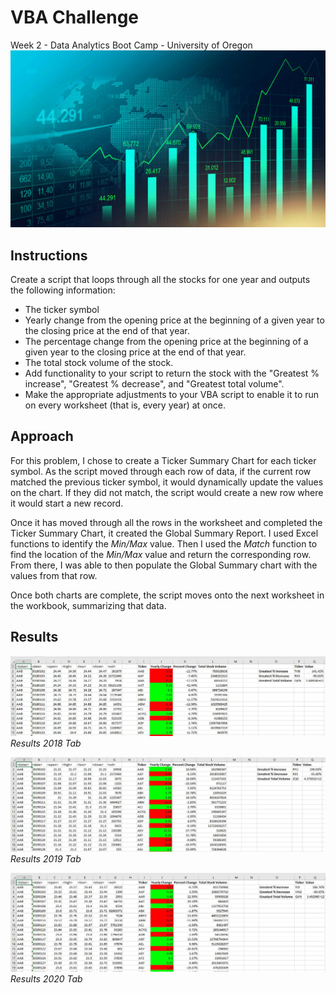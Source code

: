 # VBA Challenge
Week 2 - Data Analytics Boot Camp - University of Oregon
![VBA Challenge](/images/banner.jpg)

## Instructions
Create a script that loops through all the stocks for one year and outputs the following information:
- The ticker symbol
- Yearly change from the opening price at the beginning of a given year to the closing price at the end of that year.
- The percentage change from the opening price at the beginning of a given year to the closing price at the end of that year.
- The total stock volume of the stock.
- Add functionality to your script to return the stock with the "Greatest % increase", "Greatest % decrease", and "Greatest total volume".
- Make the appropriate adjustments to your VBA script to enable it to run on every worksheet (that is, every year) at once.

## Approach
For this problem, I chose to create a Ticker Summary Chart for each ticker symbol. As the script moved through each row of data, if the current row matched the previous ticker symbol, it would dynamically update the values on the chart.  If they did not match, the script would create a new row where it would start a new record.

Once it has moved through all the rows in the worksheet and completed the Ticker Summary Chart, it created the Global Summary Report.  I used Excel functions to identify the *Min/Max* value.  Then I used the *Match* function to find the location of the *Min/Max* value and return the corresponding row.  From there, I was able to then populate the Global Summary chart with the values from that row.

Once both charts are complete, the script moves onto the next worksheet in the workbook, summarizing that data.

## Results

![Results 2018 Tab](/images/results_2018.JPG)
*Results 2018 Tab*

![Results 2019 Tab](/images/results_2019.JPG)
*Results 2019 Tab*

![Results 2020 Tab](/images/results_2020.JPG)
*Results 2020 Tab*
